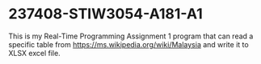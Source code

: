 # 237408-STIW3054-A181-A1
This is my Real-Time Programming Assignment 1 program that can read a specific table
from https://ms.wikipedia.org/wiki/Malaysia and write it to XLSX excel file.

